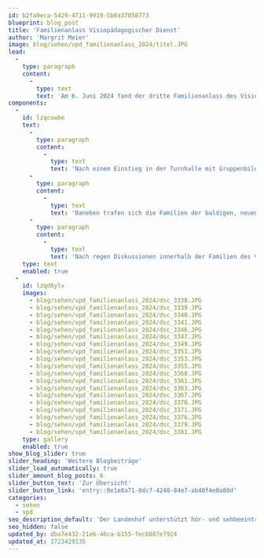 ```yaml
---
id: b2fa9eca-5429-4711-9919-5b0a37058773
blueprint: blog_post
title: 'Familienanlass Visiopädagogischer Dienst'
author: 'Margrit Meier'
image: blog/sehen/vpd_familienanlass_2024/titel.JPG
lead:
  -
    type: paragraph
    content:
      -
        type: text
        text: 'Am 6. Juni 2024 fand der dritte Familienanlass des Visiopädagogischen Dienstes statt. Rund 70 Personen folgten trotz garstigem Wetter der Einladung und fanden sich am Samstagnachmittag am Landenhof ein.'
components:
  -
    id: lzqcuwbe
    text:
      -
        type: paragraph
        content:
          -
            type: text
            text: 'Nach einem Einstieg in der Turnhalle mit Gruppenbildung durch ein Memory-Spiel, gingen die verschiedenen Gruppen auf die Posten-Runde. Es wurde Line dance getanzt, Büchsen geworfen, Tattoos gezeichnet oder aufgeklebt, ein Sinnesparcours und eine Schnitzeljagd auf dem Areal absolviert oder ein Armband zusammengestellt und riesige Seifenblasen ausprobiert. Je nach Alter oder Interesse verblieben die einzelnen Gruppen länger oder kürzer bei den einzelnen Posten. Für alle war etwas dabei.'
      -
        type: paragraph
        content:
          -
            type: text
            text: 'Daneben trafen sich die Familien der baldigen, neuen TASO Sehen das erste Mal, um sich kennenzulernen. Gemeinsam gabs dann im Anschluss ein leckeres Zvieri aus der Küche des Landenhofs.'
      -
        type: paragraph
        content:
          -
            type: text
            text: 'Nach regen Diskussionen innerhalb der Familien des Visiopädagogischen Dienstes aber auch den baldigen Familien der TASO Sehen geht ein gelungener Anlass zu Ende. Eine baldige Schülerin an der TASO Sehen meinte zum Schluss: «ich freue mich sehr am Landenhof in die Schule zu gehen.»'
    type: text
    enabled: true
  -
    id: lzqd6ylv
    images:
      - blog/sehen/vpd_familienanlass_2024/dsc_3338.JPG
      - blog/sehen/vpd_familienanlass_2024/dsc_3339.JPG
      - blog/sehen/vpd_familienanlass_2024/dsc_3340.JPG
      - blog/sehen/vpd_familienanlass_2024/dsc_3341.JPG
      - blog/sehen/vpd_familienanlass_2024/dsc_3346.JPG
      - blog/sehen/vpd_familienanlass_2024/dsc_3347.JPG
      - blog/sehen/vpd_familienanlass_2024/dsc_3349.JPG
      - blog/sehen/vpd_familienanlass_2024/dsc_3351.JPG
      - blog/sehen/vpd_familienanlass_2024/dsc_3353.JPG
      - blog/sehen/vpd_familienanlass_2024/dsc_3355.JPG
      - blog/sehen/vpd_familienanlass_2024/dsc_3360.JPG
      - blog/sehen/vpd_familienanlass_2024/dsc_3361.JPG
      - blog/sehen/vpd_familienanlass_2024/dsc_3363.JPG
      - blog/sehen/vpd_familienanlass_2024/dsc_3367.JPG
      - blog/sehen/vpd_familienanlass_2024/dsc_3370.JPG
      - blog/sehen/vpd_familienanlass_2024/dsc_3371.JPG
      - blog/sehen/vpd_familienanlass_2024/dsc_3376.JPG
      - blog/sehen/vpd_familienanlass_2024/dsc_3379.JPG
      - blog/sehen/vpd_familienanlass_2024/dsc_3381.JPG
    type: gallery
    enabled: true
show_blog_slider: true
slider_heading: 'Weitere Blogbeiträge'
slider_load_automatically: true
slider_amount_blog_posts: 6
slider_button_text: 'Zur Übersicht'
slider_button_link: 'entry::8e1e8a71-0dc7-4248-84e7-ab40f4e0a88d'
categories:
  - sehen
  - vpd
seo_description_default: 'Der Landenhof unterstützt hör- und sehbeeinträchtigte Kinder & Jugendliche in ihrem selbstbestimmten Leben durch Förderung ihrer Fähigkeiten & Entwicklung'
seo_hidden: false
updated_by: dba7e432-21e6-46ca-b155-fec6087e7924
updated_at: 1723429135
---
```

